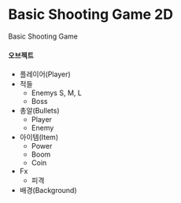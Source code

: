 # Basic Shooting Game 2D
Basic Shooting Game


#### 오브젝트

- 플레이어(Player)
- 적들
  - Enemys S, M, L
  - Boss
- 총알(Bullets)
  - Player
  - Enemy
- 아이템(Item)
  - Power
  - Boom
  - Coin
- Fx
  - 피격
- 배경(Background)
